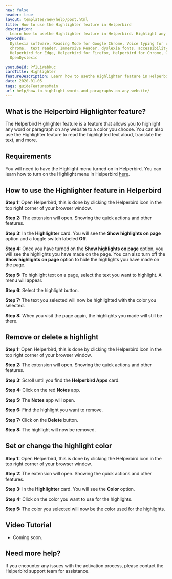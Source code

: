 ```yaml
---
new: false
header: true
layout: templates/new/help/post.html
title: How to use the Highlighter feature in Helperbird
description:
  Learn how to usethe Highlighter feature in Helperbird. Highlight any word or paragraph on any website.
keywords:
  Dyslexia software, Reading Mode for Google Chrome, Voice typing for chrome, Text to speech for
  chrome,  text reader, Immersive Reader, dyslexia fonts, accessibility software, dyslexia software,
  Helperbird for Edge, Helperbird for Firefox, Helperbird for Chrome, Opendyslexic for Chrome,
  OpenDyslexic

youtubeId: PfILiWebkuc
cardTitle: Highlighter
featureDescription: Learn how to usethe Highlighter feature in Helperbird. Highlight any word or paragraph on any website.
date: 2020-01-05
tags: guideFeaturesMain
url: help/how-to-highlight-words-and-paragraphs-on-any-website/
---
```



## What is the Helperbird Highlighter feature?

The Helperbird Highlighter feature is a feature that allows you to highlight any word or paragraph on any website to a color you choose. You can also use the Highlighter feature to read the highlighted text aloud, translate the text, and more.


## Requirements

You will need to have the Highlight menu turned on in Helperbird. You can learn how to turn on the Highlight menu in Helperbird [here](/help/how-to-use-the-highlight-menu-in-helperbird/).


## How to use the Highlighter feature in Helperbird

**Step 1:** Open Helperbird, this is done by clicking the Helperbird icon in the top right corner of your browser window.

**Step 2:** The extension will open. Showing the quick actions and other features.

**Step 3:** In the **Highlighter** card. You will see the **Show highlights on page** option and a toggle switch labeled **Off**.

**Step 4:** Once you have turned on the **Show highlights on page** option, you will see the highlights you have made on the page. You can also turn off the **Show highlights on page** option to hide the highlights you have made on the page.

**Step 5:** To highlight text on a page, select the text you want to highlight. A menu will appear.

**Step 6:** Select the highlight button.

**Step 7:** The text you selected will now be highlighted with the color you selected.

**Step 8:** When you visit the page again, the highlights you made will still be there.




## Remove or delete a highlight

**Step 1:** Open Helperbird, this is done by clicking the Helperbird icon in the top right corner of your browser window.

**Step 2:** The extension will open. Showing the quick actions and other features.

**Step 3:** Scroll until you find the **Helperbird Apps** card.

**Step 4:** Click on the red **Notes** app.

**Step 5:** The **Notes** app will open.

**Step 6:** Find the highlight you want to remove.

**Step 7:** Click on the **Delete** button.

**Step 8:** The highlight will now be removed.



## Set or change the highlight color

**Step 1:** Open Helperbird, this is done by clicking the Helperbird icon in the top right corner of your browser window.

**Step 2:** The extension will open. Showing the quick actions and other features.

**Step 3:** In the **Highlighter** card. You will see the **Color** option.

**Step 4:** Click on the color you want to use for the highlights.

**Step 5:** The color you selected will now be the color used for the highlights.




## Video Tutorial

- Coming soon.



## Need more help?

If you encounter any issues with the activation process, please contact the Helperbird support team for assistance.



